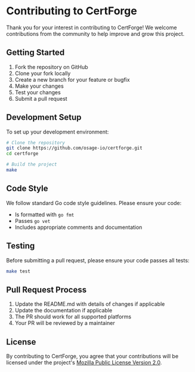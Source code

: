 # Contributing to CertForge

Thank you for your interest in contributing to CertForge! We welcome contributions from the community to help improve and grow this project.

## Getting Started

1. Fork the repository on GitHub
2. Clone your fork locally
3. Create a new branch for your feature or bugfix
4. Make your changes
5. Test your changes
6. Submit a pull request

## Development Setup

To set up your development environment:

```bash
# Clone the repository
git clone https://github.com/osage-io/certforge.git
cd certforge

# Build the project
make
```

## Code Style

We follow standard Go code style guidelines. Please ensure your code:
- Is formatted with `go fmt`
- Passes `go vet`
- Includes appropriate comments and documentation

## Testing

Before submitting a pull request, please ensure your code passes all tests:

```bash
make test
```

## Pull Request Process

1. Update the README.md with details of changes if applicable
2. Update the documentation if applicable
3. The PR should work for all supported platforms
4. Your PR will be reviewed by a maintainer

## License

By contributing to CertForge, you agree that your contributions will be licensed under the project's [Mozilla Public License Version 2.0](LICENSE).
